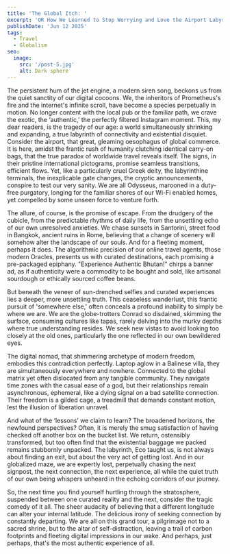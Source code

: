 ```yaml
---
title: 'The Global Itch: '
excerpt: 'OR How We Learned to Stop Worrying and Love the Airport Labyrinthine '
publishDate: 'Jun 12 2025'
tags:
  - Travel
  - Globalism
seo:
  image:
    src: '/post-5.jpg'
    alt: Dark sphere
---
```


The persistent hum of the jet engine, a modern siren song, beckons us from the quiet sanctity of our digital cocoons. We, the inheritors of Prometheus's fire and the internet's infinite scroll, have become a species perpetually in motion. No longer content with the local pub or the familiar path, we crave the exotic, the ‘authentic,’ the perfectly filtered Instagram moment. This, my dear readers, is the tragedy of our age: a world simultaneously shrinking and expanding, a true labyrinth of connectivity and existential disquiet.
Consider the airport, that great, gleaming oesophagus of global commerce. It is here, amidst the frantic rush of humanity clutching identical carry-on bags, that the true paradox of worldwide travel reveals itself. The signs, in their pristine international pictograms, promise seamless transitions, efficient flows. Yet, like a particularly cruel Greek deity, the labyrinthine terminals, the inexplicable gate changes, the cryptic announcements, conspire to test our very sanity. We are all Odysseus, marooned in a duty-free purgatory, longing for the familiar shores of our Wi-Fi enabled homes, yet compelled by some unseen force to venture forth.

The allure, of course, is the promise of escape. From the drudgery of the cubicle, from the predictable rhythms of daily life, from the unsettling echo of our own unresolved anxieties. We chase sunsets in Santorini, street food in Bangkok, ancient ruins in Rome, believing that a change of scenery will somehow alter the landscape of our souls. And for a fleeting moment, perhaps it does. The algorithmic precision of our online travel agents, those modern Oracles, presents us with curated destinations, each promising a pre-packaged epiphany. "Experience Authentic Bhutan!" chirps a banner ad, as if authenticity were a commodity to be bought and sold, like artisanal sourdough or ethically sourced coffee beans.

But beneath the veneer of sun-drenched selfies and curated experiences lies a deeper, more unsettling truth. This ceaseless wanderlust, this frantic pursuit of 'somewhere else,' often conceals a profound inability to simply be where we are. We are the globe-trotters Conrad so disdained, skimming the surface, consuming cultures like tapas, rarely delving into the murky depths where true understanding resides. We seek new vistas to avoid looking too closely at the old ones, particularly the one reflected in our own bewildered eyes.

The digital nomad, that shimmering archetype of modern freedom, embodies this contradiction perfectly. Laptop aglow in a Balinese villa, they are simultaneously everywhere and nowhere. Connected to the global matrix yet often dislocated from any tangible community. They navigate time zones with the casual ease of a god, but their relationships remain asynchronous, ephemeral, like a dying signal on a bad satellite connection. Their freedom is a gilded cage, a treadmill that demands constant motion, lest the illusion of liberation unravel.

And what of the ‘lessons’ we claim to learn? The broadened horizons, the newfound perspectives? Often, it is merely the smug satisfaction of having checked off another box on the bucket list. We return, ostensibly transformed, but too often find that the existential baggage we packed remains stubbornly unpacked. The labyrinth, Eco taught us, is not always about finding an exit, but about the very act of getting lost. And in our globalized maze, we are expertly lost, perpetually chasing the next signpost, the next connection, the next experience, all while the quiet truth of our own being whispers unheard in the echoing corridors of our journey.

So, the next time you find yourself hurtling through the stratosphere, suspended between one curated reality and the next, consider the tragic comedy of it all. The sheer audacity of believing that a different longitude can alter your internal latitude. The delicious irony of seeking connection by constantly departing. We are all on this grand tour, a pilgrimage not to a sacred shrine, but to the altar of self-distraction, leaving a trail of carbon footprints and fleeting digital impressions in our wake. And perhaps, just perhaps, that's the most authentic experience of all.
